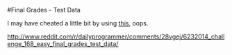 #Final Grades - Test Data

I may have cheated a little bit by using [this](http://www.fakenamegenerator.com/order.php), oops.

http://www.reddit.com/r/dailyprogrammer/comments/28vgej/6232014_challenge_168_easy_final_grades_test_data/